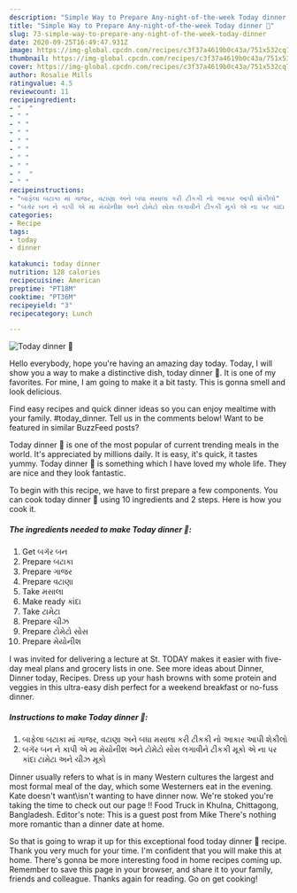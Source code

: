 ```yaml
---
description: "Simple Way to Prepare Any-night-of-the-week Today dinner 🍔"
title: "Simple Way to Prepare Any-night-of-the-week Today dinner 🍔"
slug: 73-simple-way-to-prepare-any-night-of-the-week-today-dinner
date: 2020-09-25T16:49:47.931Z
image: https://img-global.cpcdn.com/recipes/c3f37a4619b0c43a/751x532cq70/today-dinner-🍔-recipe-main-photo.jpg
thumbnail: https://img-global.cpcdn.com/recipes/c3f37a4619b0c43a/751x532cq70/today-dinner-🍔-recipe-main-photo.jpg
cover: https://img-global.cpcdn.com/recipes/c3f37a4619b0c43a/751x532cq70/today-dinner-🍔-recipe-main-photo.jpg
author: Rosalie Mills
ratingvalue: 4.5
reviewcount: 11
recipeingredient:
- "  "
- " "
- " "
- " "
- " "
- " "
- " "
- " "
- "  "
- " "
recipeinstructions:
- "બાફેલા બટાકા માં ગાજર, વટાણા અને બધા મસાલા કરી ટીકકી નો આકાર આપી શેકીલો"
- "બગૅર બન ને કાપી એ મા મેયોનીશ અને ટોમેટો સોસ લગાવીને ટીકકી મૂકો એ ના પર કાંદા ટામેટા અને ચીઝ મૂકો"
categories:
- Recipe
tags:
- today
- dinner

katakunci: today dinner 
nutrition: 128 calories
recipecuisine: American
preptime: "PT18M"
cooktime: "PT36M"
recipeyield: "3"
recipecategory: Lunch

---
```



![Today dinner 🍔](https://img-global.cpcdn.com/recipes/c3f37a4619b0c43a/751x532cq70/today-dinner-🍔-recipe-main-photo.jpg)

Hello everybody, hope you're having an amazing day today. Today, I will show you a way to make a distinctive dish, today dinner 🍔. It is one of my favorites. For mine, I am going to make it a bit tasty. This is gonna smell and look delicious.

Find easy recipes and quick dinner ideas so you can enjoy mealtime with your family. #today_dinner. Tell us in the comments below! Want to be featured in similar BuzzFeed posts?

Today dinner 🍔 is one of the most popular of current trending meals in the world. It's appreciated by millions daily. It is easy, it's quick, it tastes yummy. Today dinner 🍔 is something which I have loved my whole life. They are nice and they look fantastic.


To begin with this recipe, we have to first prepare a few components. You can cook today dinner 🍔 using 10 ingredients and 2 steps. Here is how you cook it.

<!--inarticleads1-->

##### The ingredients needed to make Today dinner 🍔:

1. Get  બગૅર બન
1. Prepare  બટાકા
1. Prepare  ગાજર
1. Prepare  વટાણા
1. Take  મસાલા
1. Make ready  કાંદા
1. Take  ટામેટા
1. Prepare  ચીઝ
1. Prepare  ટોમેટો સોસ
1. Prepare  મેયોનીશ


I was invited for delivering a lecture at St. TODAY makes it easier with five-day meal plans and grocery lists in one. See more ideas about Dinner, Dinner today, Recipes. Dress up your hash browns with some protein and veggies in this ultra-easy dish perfect for a weekend breakfast or no-fuss dinner. 

<!--inarticleads2-->

##### Instructions to make Today dinner 🍔:

1. બાફેલા બટાકા માં ગાજર, વટાણા અને બધા મસાલા કરી ટીકકી નો આકાર આપી શેકીલો
1. બગૅર બન ને કાપી એ મા મેયોનીશ અને ટોમેટો સોસ લગાવીને ટીકકી મૂકો એ ના પર કાંદા ટામેટા અને ચીઝ મૂકો


Dinner usually refers to what is in many Western cultures the largest and most formal meal of the day, which some Westerners eat in the evening. Kate doesn&#39;t want\isn&#39;t wanting to have dinner now. We&#39;re stoked you&#39;re taking the time to check out our page !! Food Truck in Khulna, Chittagong, Bangladesh. Editor&#39;s note: This is a guest post from Mike There&#39;s nothing more romantic than a dinner date at home. 

So that is going to wrap it up for this exceptional food today dinner 🍔 recipe. Thank you very much for your time. I'm confident that you will make this at home. There's gonna be more interesting food in home recipes coming up. Remember to save this page in your browser, and share it to your family, friends and colleague. Thanks again for reading. Go on get cooking!
